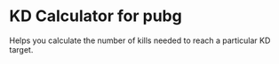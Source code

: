 # KD Calculator for pubg

Helps you calculate the number of kills needed to reach a particular KD target.